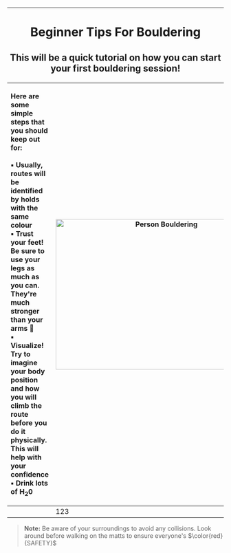 <hr>

# <p align="center"> Beginner Tips For Bouldering

## <p align="center"> This will be a quick tutorial on how you can start your first bouldering session! <p>
   
| <p align="left"> Here are some simple steps that you should keep out for: <br><br> ▪️ Usually, routes will be identified by holds with the same colour <br> ▪️ Trust your feet! Be sure to use your legs as much as you can. <br> They're much stronger than your arms :muscle: <br> ▪️ Visualize! Try to imagine your body position and how you will <br> climb the route before you do it physically. This will help with your confidence <br> ▪️ Drink lots of H<sub>2</sub>0 | <img src="https://upload.wikimedia.org/wikipedia/commons/0/0e/Bouldering_2019a.jpg" alt="Person Bouldering" align="center" width="500" height="350"> |
| -----                                                             | ------ | 
| | 123    | 
  
>__Note:__ Be aware of your surroundings to avoid any collisions. Look around before walking on the matts to ensure everyone's $\color{red}{SAFETY}$


 


